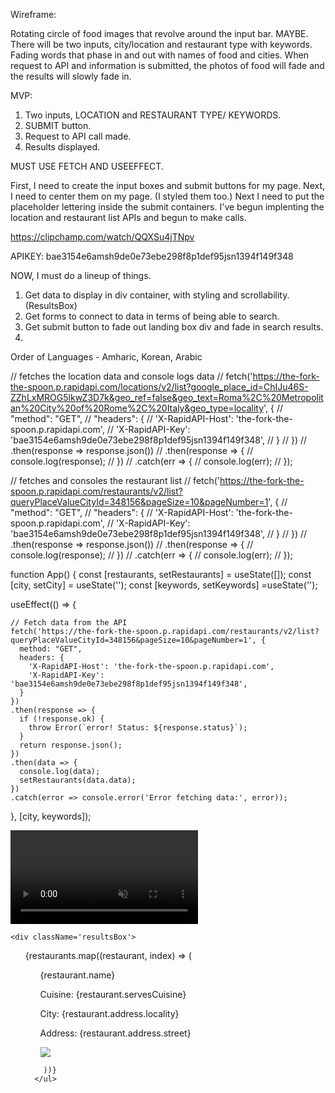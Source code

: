 Wireframe:

Rotating circle of food images that revolve around the input bar. MAYBE.
There will be two inputs, city/location and restaurant type with keywords.
Fading words that phase in and out with names of food and cities.
When request to API and information is submitted, the photos of food will fade and the results will slowly fade in.

MVP:

1. Two inputs, LOCATION and RESTAURANT TYPE/ KEYWORDS. 
2. SUBMIT button.
3. Request to API call made.
4. Results displayed.

MUST USE FETCH AND USEEFFECT. 

First, I need to create the input boxes and submit buttons for my page.
Next, I need to center them on my page. (I styled them too.)
Next I need to put the placeholder lettering inside the submit containers.
I've begun implenting the location and restaurant list APIs and begun to make calls. 

https://clipchamp.com/watch/QQXSu4jTNpv

APIKEY: bae3154e6amsh9de0e73ebe298f8p1def95jsn1394f149f348


NOW, I must do a lineup of things. 


1. Get data to display in div container, with styling and scrollability. (ResultsBox)
2. Get forms to connect to data in terms of being able to search.
3. Get submit button to fade out landing box div and fade in search results.
4. 



Order of Languages - Amharic, Korean, Arabic



  // fetches the location data and console logs data
// fetch('https://the-fork-the-spoon.p.rapidapi.com/locations/v2/list?google_place_id=ChIJu46S-ZZhLxMROG5lkwZ3D7k&geo_ref=false&geo_text=Roma%2C%20Metropolitan%20City%20of%20Rome%2C%20Italy&geo_type=locality', {
//      "method": "GET",
//      "headers": {
//      'X-RapidAPI-Host': 'the-fork-the-spoon.p.rapidapi.com', 
//  		 'X-RapidAPI-Key': 'bae3154e6amsh9de0e73ebe298f8p1def95jsn1394f149f348',
// }
// })
// .then(response => response.json())
// .then(response => {
//   console.log(response);
// })
// .catch(err => {
//   console.log(err);
// });



// fetches and consoles the restaurant list
// fetch('https://the-fork-the-spoon.p.rapidapi.com/restaurants/v2/list?queryPlaceValueCityId=348156&pageSize=10&pageNumber=1', {
//      "method": "GET",
//      "headers": {
//      'X-RapidAPI-Host': 'the-fork-the-spoon.p.rapidapi.com', 
//  		 'X-RapidAPI-Key': 'bae3154e6amsh9de0e73ebe298f8p1def95jsn1394f149f348',
// }
// })
// .then(response => response.json())
// .then(response => {
//   console.log(response);
// })
// .catch(err => {
//   console.log(err);
// });






function App() {
  const [restaurants, setRestaurants] = useState([]);
  const [city, setCity] = useState('');
  const [keywords, setKeywords] =useState('');

  useEffect(() => {

    // Fetch data from the API
    fetch('https://the-fork-the-spoon.p.rapidapi.com/restaurants/v2/list?queryPlaceValueCityId=348156&pageSize=10&pageNumber=1', {
      method: "GET",
      headers: {
        'X-RapidAPI-Host': 'the-fork-the-spoon.p.rapidapi.com',
        'X-RapidAPI-Key': 'bae3154e6amsh9de0e73ebe298f8p1def95jsn1394f149f348',
      }
    })
    .then(response => {
      if (!response.ok) {
        throw Error(`error! Status: ${response.status}`);
      }
      return response.json();
    })
    .then(data => {
      console.log(data);
      setRestaurants(data.data); 
    })
    .catch(error => console.error('Error fetching data:', error));
  }, [city, keywords]);





 <video className='bgVid' autoPlay loop muted>
      <source src={bgVideo} type='video/mp4' />
    </video>



    <div className='resultsBox'>
<ul>
        {restaurants.map((restaurant, index) => (
          <div className='restaurantBox'> 
          <ul key={index}>{restaurant.name}
          <p>Cuisine: {restaurant.servesCuisine}</p>
          <p>City: {restaurant.address.locality}</p>
          <p>Address: {restaurant.address.street}</p>
          <img width={400} src={restaurant.mainPhotoSrc} />
          </ul>
          </div>
         
        ))}
      </ul>
</div>